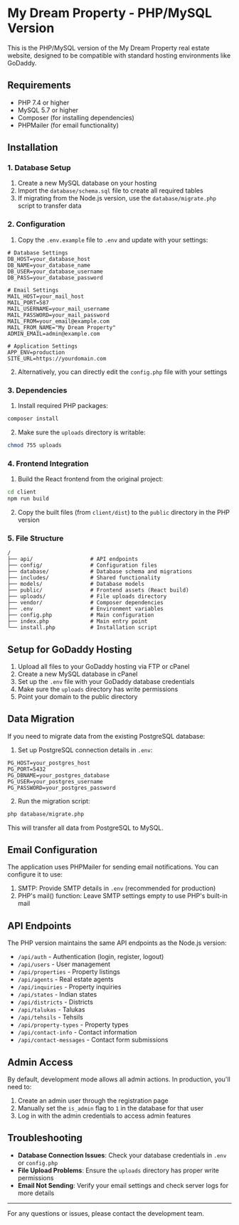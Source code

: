 # My Dream Property - PHP/MySQL Version

This is the PHP/MySQL version of the My Dream Property real estate website, designed to be compatible with standard hosting environments like GoDaddy.

## Requirements

- PHP 7.4 or higher
- MySQL 5.7 or higher
- Composer (for installing dependencies)
- PHPMailer (for email functionality)

## Installation

### 1. Database Setup

1. Create a new MySQL database on your hosting
2. Import the `database/schema.sql` file to create all required tables
3. If migrating from the Node.js version, use the `database/migrate.php` script to transfer data

### 2. Configuration

1. Copy the `.env.example` file to `.env` and update with your settings:

```
# Database Settings
DB_HOST=your_database_host
DB_NAME=your_database_name
DB_USER=your_database_username
DB_PASS=your_database_password

# Email Settings
MAIL_HOST=your_mail_host
MAIL_PORT=587
MAIL_USERNAME=your_mail_username
MAIL_PASSWORD=your_mail_password
MAIL_FROM=your_email@example.com
MAIL_FROM_NAME="My Dream Property"
ADMIN_EMAIL=admin@example.com

# Application Settings
APP_ENV=production
SITE_URL=https://yourdomain.com
```

2. Alternatively, you can directly edit the `config.php` file with your settings

### 3. Dependencies

1. Install required PHP packages:

```bash
composer install
```

2. Make sure the `uploads` directory is writable:

```bash
chmod 755 uploads
```

### 4. Frontend Integration

1. Build the React frontend from the original project:

```bash
cd client
npm run build
```

2. Copy the built files (from `client/dist`) to the `public` directory in the PHP version

### 5. File Structure

```
/
├── api/                  # API endpoints
├── config/               # Configuration files
├── database/             # Database schema and migrations
├── includes/             # Shared functionality 
├── models/               # Database models
├── public/               # Frontend assets (React build)
├── uploads/              # File uploads directory
├── vendor/               # Composer dependencies
├── .env                  # Environment variables
├── config.php            # Main configuration
├── index.php             # Main entry point
└── install.php           # Installation script
```

## Setup for GoDaddy Hosting

1. Upload all files to your GoDaddy hosting via FTP or cPanel
2. Create a new MySQL database in cPanel
3. Set up the `.env` file with your GoDaddy database credentials
4. Make sure the `uploads` directory has write permissions
5. Point your domain to the public directory

## Data Migration

If you need to migrate data from the existing PostgreSQL database:

1. Set up PostgreSQL connection details in `.env`:

```
PG_HOST=your_postgres_host
PG_PORT=5432
PG_DBNAME=your_postgres_database
PG_USER=your_postgres_username
PG_PASSWORD=your_postgres_password
```

2. Run the migration script:

```bash
php database/migrate.php
```

This will transfer all data from PostgreSQL to MySQL.

## Email Configuration

The application uses PHPMailer for sending email notifications. You can configure it to use:

1. SMTP: Provide SMTP details in `.env` (recommended for production)
2. PHP's mail() function: Leave SMTP settings empty to use PHP's built-in mail

## API Endpoints

The PHP version maintains the same API endpoints as the Node.js version:

- `/api/auth` - Authentication (login, register, logout)
- `/api/users` - User management
- `/api/properties` - Property listings
- `/api/agents` - Real estate agents
- `/api/inquiries` - Property inquiries
- `/api/states` - Indian states
- `/api/districts` - Districts
- `/api/talukas` - Talukas
- `/api/tehsils` - Tehsils
- `/api/property-types` - Property types
- `/api/contact-info` - Contact information
- `/api/contact-messages` - Contact form submissions

## Admin Access

By default, development mode allows all admin actions. In production, you'll need to:

1. Create an admin user through the registration page
2. Manually set the `is_admin` flag to `1` in the database for that user
3. Log in with the admin credentials to access admin features

## Troubleshooting

- **Database Connection Issues**: Check your database credentials in `.env` or `config.php`
- **File Upload Problems**: Ensure the `uploads` directory has proper write permissions
- **Email Not Sending**: Verify your email settings and check server logs for more details

---

For any questions or issues, please contact the development team.